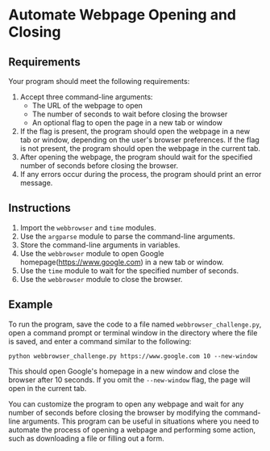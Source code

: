 # Automate Webpage Opening and Closing

## Requirements

Your program should meet the following requirements:

1. Accept three command-line arguments:
   - The URL of the webpage to open
   - The number of seconds to wait before closing the browser
   - An optional flag to open the page in a new tab or window
2. If the flag is present, the program should open the webpage in a new tab or window, depending on the user's browser preferences. If the flag is not present, the program should open the webpage in the current tab.
3. After opening the webpage, the program should wait for the specified number of seconds before closing the browser.
4. If any errors occur during the process, the program should print an error message.

## Instructions

1. Import the `webbrowser` and `time` modules.
2. Use the `argparse` module to parse the command-line arguments.
3. Store the command-line arguments in variables.
4. Use the `webbrowser` module to open Google homepage(https://www.google.com) in a new tab or window.
5. Use the `time` module to wait for the specified number of seconds.
6. Use the `webbrowser` module to close the browser.
   
## Example

To run the program, save the code to a file named `webbrowser_challenge.py`, open a command prompt or terminal window in the directory where the file is saved, and enter a command similar to the following:

```
python webbrowser_challenge.py https://www.google.com 10 --new-window
```

This should open Google's homepage in a new window and close the browser after 10 seconds. If you omit the `--new-window` flag, the page will open in the current tab.

You can customize the program to open any webpage and wait for any number of seconds before closing the browser by modifying the command-line arguments. This program can be useful in situations where you need to automate the process of opening a webpage and performing some action, such as downloading a file or filling out a form.
